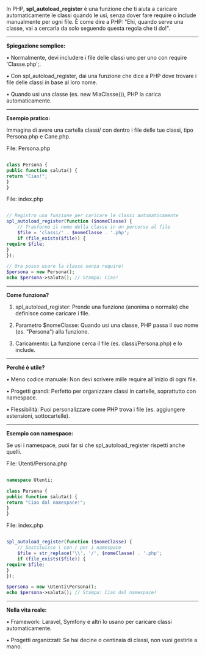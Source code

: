In PHP, **spl_autoload_register** è una funzione che ti aiuta a caricare automaticamente le classi quando le usi, senza dover fare require o include manualmente per ogni file. È come dire a PHP: "Ehi, quando serve una classe, vai a cercarla da solo seguendo questa regola che ti do!".

---

**Spiegazione semplice:**

• Normalmente, devi includere i file delle classi uno per uno con require 'Classe.php';.

• Con spl_autoload_register, dai una funzione che dice a PHP dove trovare i file delle classi in base al loro nome.

• Quando usi una classe (es. new MiaClasse()), PHP la carica automaticamente.

---

**Esempio pratico:**

Immagina di avere una cartella classi/ con dentro i file delle tue classi, tipo Persona.php e Cane.php.

File: Persona.php

```php

class Persona {
public function saluta() {
return "Ciao!";
}
}
```

File: index.php

```php

// Registro una funzione per caricare le classi automaticamente
spl_autoload_register(function ($nomeClasse) {
    // Trasformo il nome della classe in un percorso al file
    $file = 'classi/' . $nomeClasse . '.php';
    if (file_exists($file)) {
require $file;
}
});

// Ora posso usare la classe senza require!
$persona = new Persona();
echo $persona->saluta(); // Stampa: Ciao!
```

---

**Come funziona?**

1. spl_autoload_register: Prende una funzione (anonima o normale) che definisce come caricare i file.

2. Parametro $nomeClasse: Quando usi una classe, PHP passa il suo nome (es. "Persona") alla funzione.

3. Caricamento: La funzione cerca il file (es. classi/Persona.php) e lo include.

---

**Perché è utile?**

• Meno codice manuale: Non devi scrivere mille require all’inizio di ogni file.

• Progetti grandi: Perfetto per organizzare classi in cartelle, soprattutto con namespace.

• Flessibilità: Puoi personalizzare come PHP trova i file (es. aggiungere estensioni, sottocartelle).

---

**Esempio con namespace:**

Se usi i namespace, puoi far sì che spl_autoload_register rispetti anche quelli.

File: Utenti/Persona.php

```php

namespace Utenti;

class Persona {
public function saluta() {
return "Ciao dal namespace!";
}
}
```

File: index.php

```php

spl_autoload_register(function ($nomeClasse) {
    // Sostituisco \ con / per i namespace
    $file = str_replace('\\', '/', $nomeClasse) . '.php';
    if (file_exists($file)) {
require $file;
}
});

$persona = new \Utenti\Persona();
echo $persona->saluta(); // Stampa: Ciao dal namespace!
```

---

**Nella vita reale:**

• Framework: Laravel, Symfony e altri lo usano per caricare classi automaticamente.

• Progetti organizzati: Se hai decine o centinaia di classi, non vuoi gestirle a mano.
